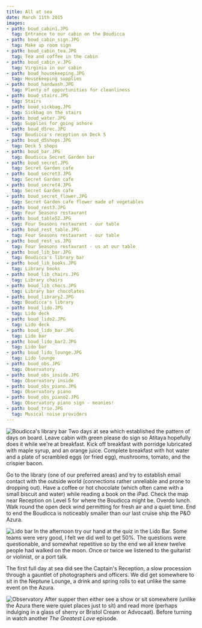 ```yaml
---
title: All at sea
date: March 11th 2015
images:
- path: boud_cabin1.JPG
  tag: Entrance to our cabin on the Boudicca
- path: boud_cabin_sign.JPG
  tag: Make up room sign
- path: boud_cabin_tea.JPG
  tag: Tea and coffee in the cabin
- path: boud_cabin_v.JPG
  tag: Virginia in our cabin
- path: boud_housekeeping.JPG
  tag: Housekeeping supplies
- path: boud_handwash.JPG
  tag: Plenty of opportunities for cleanliness
- path: boud_stairs.JPG
  tag: Stairs
- path: boud_sickbag.JPG
  tag: Sickbag on the stairs
- path: boud_water.JPG
  tag: Supplies for going ashore
- path: boud_d5rec.JPG
  tag: Boudicca's reception on Deck 5
- path: boud_d5shops.JPG
  tag: Deck 5 shops
- path: boud_bar.JPG
  tag: Boudicca Secret Garden bar
- path: boud_secret.JPG
  tag: Secret Garden cafe
- path: boud_secret3.JPG
  tag: Secret Garden cafe
- path: boud_secret4.JPG
  tag: Secret Garden cafe
- path: boud_secret_flower.JPG
  tag: Secret Garden cafe flower made of vegetables
- path: boud_rest3.JPG
  tag: Four Seasons restaurant
- path: boud_table52.JPG
  tag: Four Seasons restaurant - our table
- path: boud_rest_table.JPG
  tag: Four Seasons restaurant - our table
- path: boud_rest_us.JPG
  tag: Four Seasons restaurant - us at our table
- path: boud_lib_bar.JPG
  tag: Boudicca's library bar
- path: boud_lib_books.JPG
  tag: Library books
- path: boud_lib_chairs.JPG
  tag: Library chairs
- path: boud_lib_chocs.JPG
  tag: Library bar chocolates
- path: boud_library2.JPG
  tag: Boudicca's library
- path: boud_lido.JPG
  tag: Lido deck
- path: boud_lido2.JPG
  tag: Lido deck
- path: boud_lido_bar.JPG
  tag: Lido bar
- path: boud_lido_bar2.JPG
  tag: Lido bar
- path: boud_lido_lounge.JPG
  tag: Lido lounge
- path: boud_obs.JPG
  tag: Observatory
- path: boud_obs_inside.JPG
  tag: Observatory inside
- path: boud_obs_piano.JPG
  tag: Observatory piano
- path: boud_obs_piano2.JPG
  tag: Observatory piano sign - meanies!
- path: boud_trio.JPG
  tag: Musical noise providers
---
```

![Boudicca's library bar](boud_lib_bar.JPG)
Two days at sea which established the pattern of days on board. Leave cabin with
green please do sign so Atitaya hopefully does it while we're at breakfast.
Kick off breakfast with porridge lubricated with maple syrup, and an orange juice.
Complete breakfast with hot water and a plate of scrambled eggs (or fried egg), mushrooms,
tomato, and the crispier bacon.

Go to the library (one of our preferred areas) and try to establish email contact
with the outside world (connections rather unreliable and prone to dropping out).
Have a coffee or hot chocolate (which often came with a small biscuit and water)
while reading a book on the iPad.  Check the map near Reception on Level 5 for
where the Boudicca might be. Overdo lunch. Walk round the open deck wind
permitting for fresh air and a quiet time. End to end the Boudicca is noticeably
smaller than our last cruise ship the P&O Azura.

![Lido bar](boud_lido_bar.JPG)
In the afternoon try our hand at the quiz in the Lido Bar.  Some teams were very good,
I felt we did well to get 50%.  The questions were questionable, and somewhat
repetitive so by the end we all knew twelve people had walked on the moon.
Once or twice we listened to the guitarist or violinist, or a port talk.

The first full day at sea did see the Captain's Reception, a slow procession
through a gauntlet of photographers and officers. We did get somewhere
to sit in the Neptune Lounge, a drink and spring rolls to eat unlike the
same event on the Azura.

![Observatory](boud_obs.JPG)
After supper then either see a show or sit somewhere (unlike the Azura there
were quiet places just to sit) and read more (perhaps
indulging in a glass of sherry or Bristol Cream or Advocaat). Before turning
in watch another *The Greatest Love* episode.

